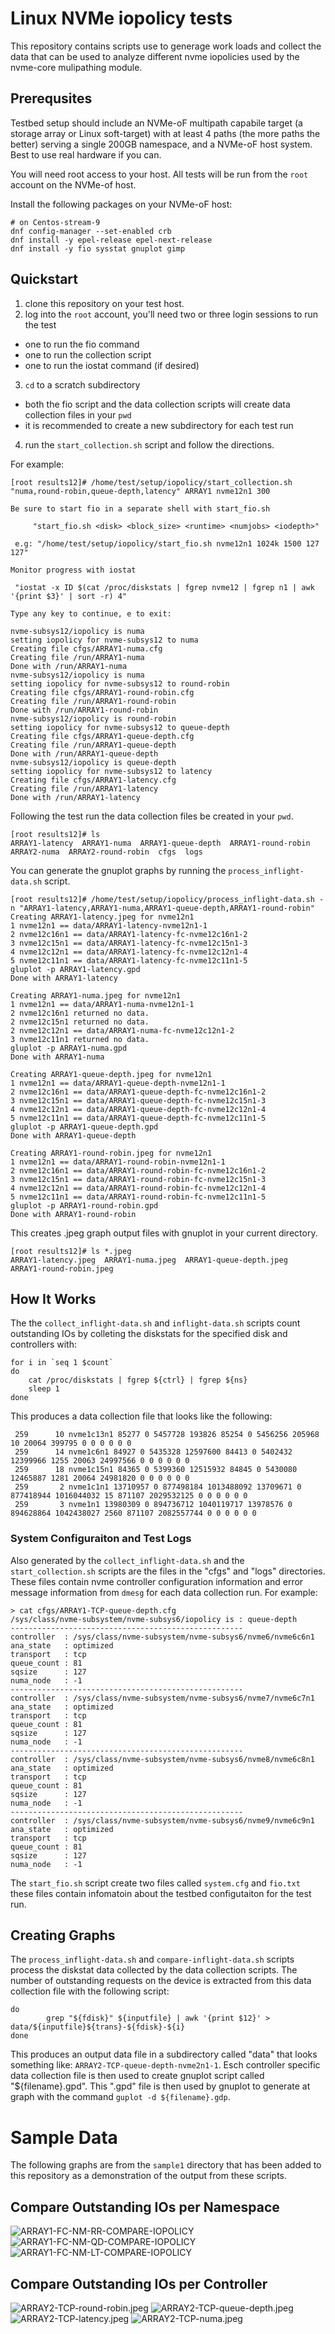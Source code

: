 # Linux NVMe iopolicy tests

This repository contains scripts use to generage work loads and collect the
data that can be used to analyze different nvme iopolicies used by the
nvme-core mulipathing module.

## Prerequsites 

Testbed setup should include an NVMe-oF multipath capabile target (a storage
array or Linux soft-target) with at least 4 paths (the more paths the better)
serving a single 200GB namespace, and a NVMe-oF host system. Best to use real
hardware if you can.

You will need root access to your host. All tests will be run from the `root`
account on the NVMe-of host.

Install the following packages on your NVMe-oF host:

```
# on Centos-stream-9
dnf config-manager --set-enabled crb
dnf install -y epel-release epel-next-release
dnf install -y fio sysstat gnuplot gimp
```

## Quickstart

1. clone this repository on your test host. 
2. log into the `root` account, you'll need two or three login sessions to run the test
* one to run the fio command 
* one to run the collection script
* one to run the iostat command (if desired)
3. `cd` to a scratch subdirectory
* both the fio script and the data collection scripts will create data collection files in your `pwd`
* it is recommended to create a new subdirectory for each test run
4. run the `start_collection.sh` script and follow the directions.

For example:

```
[root results12]# /home/test/setup/iopolicy/start_collection.sh "numa,round-robin,queue-depth,latency" ARRAY1 nvme12n1 300

Be sure to start fio in a separate shell with start_fio.sh

     "start_fio.sh <disk> <block_size> <runtime> <numjobs> <iodepth>"

 e.g: "/home/test/setup/iopolicy/start_fio.sh nvme12n1 1024k 1500 127 127"

Monitor progress with iostat

 "iostat -x ID $(cat /proc/diskstats | fgrep nvme12 | fgrep n1 | awk '{print $3}' | sort -r) 4"

Type any key to continue, e to exit:

nvme-subsys12/iopolicy is numa
setting iopolicy for nvme-subsys12 to numa
Creating file cfgs/ARRAY1-numa.cfg
Creating file /run/ARRAY1-numa
Done with /run/ARRAY1-numa
nvme-subsys12/iopolicy is numa
setting iopolicy for nvme-subsys12 to round-robin
Creating file cfgs/ARRAY1-round-robin.cfg
Creating file /run/ARRAY1-round-robin
Done with /run/ARRAY1-round-robin
nvme-subsys12/iopolicy is round-robin
setting iopolicy for nvme-subsys12 to queue-depth
Creating file cfgs/ARRAY1-queue-depth.cfg
Creating file /run/ARRAY1-queue-depth
Done with /run/ARRAY1-queue-depth
nvme-subsys12/iopolicy is queue-depth
setting iopolicy for nvme-subsys12 to latency
Creating file cfgs/ARRAY1-latency.cfg
Creating file /run/ARRAY1-latency
Done with /run/ARRAY1-latency
```

Following the test run the data collection files be created in your `pwd`.

```
[root results12]# ls
ARRAY1-latency  ARRAY1-numa  ARRAY1-queue-depth  ARRAY1-round-robin  ARRAY2-numa  ARRAY2-round-robin  cfgs  logs
```

You can generate the gnuplot graphs by running the `process_inflight-data.sh` script.

```
[root results12]# /home/test/setup/iopolicy/process_inflight-data.sh -n "ARRAY1-latency,ARRAY1-numa,ARRAY1-queue-depth,ARRAY1-round-robin"
Creating ARRAY1-latency.jpeg for nvme12n1
1 nvme12n1 == data/ARRAY1-latency-nvme12n1-1
2 nvme12c16n1 == data/ARRAY1-latency-fc-nvme12c16n1-2
3 nvme12c15n1 == data/ARRAY1-latency-fc-nvme12c15n1-3
4 nvme12c12n1 == data/ARRAY1-latency-fc-nvme12c12n1-4
5 nvme12c11n1 == data/ARRAY1-latency-fc-nvme12c11n1-5
gluplot -p ARRAY1-latency.gpd
Done with ARRAY1-latency

Creating ARRAY1-numa.jpeg for nvme12n1
1 nvme12n1 == data/ARRAY1-numa-nvme12n1-1
2 nvme12c16n1 returned no data.
2 nvme12c15n1 returned no data.
2 nvme12c12n1 == data/ARRAY1-numa-fc-nvme12c12n1-2
3 nvme12c11n1 returned no data.
gluplot -p ARRAY1-numa.gpd
Done with ARRAY1-numa

Creating ARRAY1-queue-depth.jpeg for nvme12n1
1 nvme12n1 == data/ARRAY1-queue-depth-nvme12n1-1
2 nvme12c16n1 == data/ARRAY1-queue-depth-fc-nvme12c16n1-2
3 nvme12c15n1 == data/ARRAY1-queue-depth-fc-nvme12c15n1-3
4 nvme12c12n1 == data/ARRAY1-queue-depth-fc-nvme12c12n1-4
5 nvme12c11n1 == data/ARRAY1-queue-depth-fc-nvme12c11n1-5
gluplot -p ARRAY1-queue-depth.gpd
Done with ARRAY1-queue-depth

Creating ARRAY1-round-robin.jpeg for nvme12n1
1 nvme12n1 == data/ARRAY1-round-robin-nvme12n1-1
2 nvme12c16n1 == data/ARRAY1-round-robin-fc-nvme12c16n1-2
3 nvme12c15n1 == data/ARRAY1-round-robin-fc-nvme12c15n1-3
4 nvme12c12n1 == data/ARRAY1-round-robin-fc-nvme12c12n1-4
5 nvme12c11n1 == data/ARRAY1-round-robin-fc-nvme12c11n1-5
gluplot -p ARRAY1-round-robin.gpd
Done with ARRAY1-round-robin
```

This creates .jpeg graph output files with gnuplot in your current directory.

```
[root results12]# ls *.jpeg
ARRAY1-latency.jpeg  ARRAY1-numa.jpeg  ARRAY1-queue-depth.jpeg  ARRAY1-round-robin.jpeg
```

## How It Works

The the `collect_inflight-data.sh` and `inflight-data.sh` scripts count outstanding IOs by colleting the
diskstats for the specified disk and controllers with:

```
for i in `seq 1 $count`
do
    cat /proc/diskstats | fgrep ${ctrl} | fgrep ${ns}
    sleep 1
done
```

This produces a data collection file that looks like the following:

```
 259      10 nvme1c13n1 85277 0 5457728 193826 85254 0 5456256 205968 10 20064 399795 0 0 0 0 0 0
 259      14 nvme1c6n1 84927 0 5435328 12597600 84413 0 5402432 12399966 1255 20063 24997566 0 0 0 0 0 0
 259      18 nvme1c15n1 84365 0 5399360 12515932 84845 0 5430080 12465887 1281 20064 24981820 0 0 0 0 0 0
 259       2 nvme1c1n1 13710957 0 877498184 1013488092 13709671 0 877418944 1016044032 15 871107 2029532125 0 0 0 0 0 0
 259       3 nvme1n1 13980309 0 894736712 1040119717 13978576 0 894628864 1042438027 2560 871107 2082557744 0 0 0 0 0 0
```

### System Configuraiton and Test Logs

Also generated by the `collect_inflight-data.sh` and the `start_collection.sh` scripts are the files in the "cfgs" and "logs" directories. These files contain nvme controller configuration information and error message information from `dmesg` for each data collection run.  For example:

```
> cat cfgs/ARRAY1-TCP-queue-depth.cfg
/sys/class/nvme-subsystem/nvme-subsys6/iopolicy is : queue-depth
----------------------------------------------------
controller  : /sys/class/nvme-subsystem/nvme-subsys6/nvme6/nvme6c6n1
ana_state   : optimized
transport   : tcp
queue_count : 81
sqsize      : 127
numa_node   : -1
----------------------------------------------------
controller  : /sys/class/nvme-subsystem/nvme-subsys6/nvme7/nvme6c7n1
ana_state   : optimized
transport   : tcp
queue_count : 81
sqsize      : 127
numa_node   : -1
----------------------------------------------------
controller  : /sys/class/nvme-subsystem/nvme-subsys6/nvme8/nvme6c8n1
ana_state   : optimized
transport   : tcp
queue_count : 81
sqsize      : 127
numa_node   : -1
----------------------------------------------------
controller  : /sys/class/nvme-subsystem/nvme-subsys6/nvme9/nvme6c9n1
ana_state   : optimized
transport   : tcp
queue_count : 81
sqsize      : 127
numa_node   : -1
```

The `start_fio.sh` script create two files called `system.cfg` and `fio.txt`
these files contain infomatoin about the testbed configutaiton for the test
run.

## Creating Graphs

The `process_inflight-data.sh` and `compare-inflight-data.sh` scripts process
the diskstat data collected by the data collection scripts.  The number of
outstanding requests on the device is extracted from this data collection file
with the following script:

```
do
        grep "${fdisk}" ${inputfile} | awk '{print $12}' > data/${inputfile}${trans}-${fdisk}-${i}
done
```

This produces an output data file in a subdirectory called "data" that looks
something like: `ARRAY2-TCP-queue-depth-nvme2n1-1`.  Esch controller specific
data collection file is then used to create gnuplot script called
"${filename}.gpd". This ".gpd" file is then used by gnuplot to generate at
graph with the command `guplot -d ${filename}.gdp`.

# Sample Data

The following graphs are from the `sample1` directory that has been added to this
repository as a demonstration of the output from these scripts.

## Compare Outstanding IOs per Namespace

 ![ARRAY1-FC-NM-RR-COMPARE-IOPOLICY](sample1/ARRAY1-FC-NM-RR-COMPARE-IOPOLICY.jpeg)
 ![ARRAY1-FC-NM-QD-COMPARE-IOPOLICY](sample1/ARRAY1-FC-NM-QD-COMPARE-IOPOLICY.jpeg)
 ![ARRAY1-FC-NM-LT-COMPARE-IOPOLICY](sample1/ARRAY1-FC-NM-LT-COMPARE-IOPOLICY.jpeg)

## Compare Outstanding IOs per Controller

 ![ARRAY2-TCP-round-robin.jpeg](sample1/ARRAY2-TCP-round-robin.jpeg)
 ![ARRAY2-TCP-queue-depth.jpeg](sample1/ARRAY2-TCP-queue-depth.jpeg)
 ![ARRAY2-TCP-latency.jpeg](sample1/ARRAY2-TCP-latency.jpeg)
 ![ARRAY2-TCP-numa.jpeg](sample1/ARRAY2-TCP-numa.jpeg)
